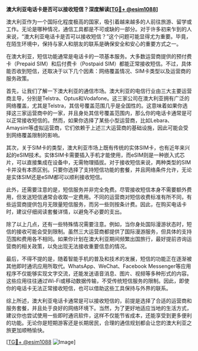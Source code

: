 **澳大利亚电话卡是否可以接收短信？深度解读[[TG💪+ @esim1088](https://t.me/s/esim1088)]**

澳大利亚作为一个国际化程度极高的国家，吸引着越来越多的人前往旅游、留学或工作。无论是哪种情况，通信工具都是不可或缺的一部分。对于许多初来乍到的人来说，“澳大利亚电话卡是否可以接收短信？”这个问题可能显得尤为重要。毕竟，在陌生环境中，保持与家人和朋友的联系是确保安全和安心的重要方式之一。

在澳大利亚，短信功能通常是电话卡的一项基本服务。大多数运营商提供的预付费卡（Prepaid SIM）和后付费卡（Postpaid SIM）都能正常接收短信。不过，具体能否收到短信，还取决于以下几个因素：网络覆盖情况、SIM卡类型以及运营商的服务政策。

首先，让我们了解一下澳大利亚的通信市场。澳大利亚的电信行业由三大主要运营商主导，分别是Telstra、Optus和Vodafone。这三家公司在澳大利亚拥有广泛的网络覆盖，尤其是Telstra，其信号覆盖范围几乎是全国性的。这意味着如果你选择这三家运营商中的一家，并且身处其信号覆盖范围内，那么你的电话卡通常是可以正常接收短信的。然而，如果你选择了某些小型运营商，比如Lebara、Amaysim等虚拟运营商，它们依赖于上述三大运营商的基础设施，因此可能会受到网络覆盖限制的影响。

其次，关于SIM卡的类型，澳大利亚市场上既有传统的实体SIM卡，也有近年来兴起的eSIM技术。实体SIM卡需要插入手机才能使用，而eSIM则是一种嵌入式芯片，可以直接集成在设备中，无需物理插拔。对于接收短信来说，两种类型的SIM卡并没有本质区别。只要你选择了支持短信功能的套餐，并且网络条件允许，无论是实体SIM还是eSIM都可以顺利接收短信。

此外，还需要注意的是，短信服务并非完全免费。尽管接收短信本身不需要额外费用，但发送短信通常会收取一定费用。不同的运营商对短信收费标准有所不同，有些运营商提供包月无限量短信服务，而另一些则按条计费。因此，在购买电话卡时，建议仔细阅读套餐详情，以避免不必要的支出。

除了以上几点，还有一些特殊情况需要注意。例如，当你身处国际漫游状态时，短信的接收可能会受到限制。虽然三大运营商都提供了国际漫游服务，但具体的支持范围和费用各不相同。如果你计划在澳大利亚期间频繁出国旅行，最好提前咨询运营商的相关政策，以免出现无法接收重要信息的情况。

最后，不得不提的是，随着智能手机的普及和技术的发展，短信的功能正在逐渐被其他即时通讯应用所取代。WhatsApp、WeChat、Facebook Messenger等应用程序不仅能够实现文字交流，还能发送语音消息、图片、视频等多种形式的内容。这些应用往往通过Wi-Fi或移动数据传输，不受传统短信服务的限制。因此，即使你的电话卡无法正常接收短信，也可以借助这些工具保持与外界的联系。

综上所述，澳大利亚电话卡通常是可以接收短信的，前提是选择了合适的运营商和服务套餐，并且处于良好的网络环境下。当然，为了更好地适应当地的生活方式，建议你也尝试使用一些即时通讯软件，这样不仅能节省成本，还能享受到更多便利的功能。无论你是短期游客还是长期居民，合理的通信规划都会让您的澳大利亚之旅更加顺畅愉快。

[[TG💪+ @esim1088](https://t.me/s/esim1088) ![Image](https://i.postimg.cc/4NQfJmqS/Snipaste-2025-05-13-00-14-12.png)]